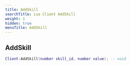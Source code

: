```yaml
---
title: AddSkill
searchTitle: Lua Client AddSkill
weight: 1
hidden: true
menuTitle: AddSkill
---
```

## AddSkill
```lua
Client:AddSkill(number skill_id, number value); -- void
```